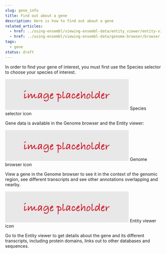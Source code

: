```yaml
---
slug: gene_info
title: Find out about a gene
description: Here is how to find out about a gene
related_articles:
  - href: ../using-ensembl/viewing-ensembl-data/entity_viewer/entity-viewer.md
  - href: ../using-ensembl/viewing-ensembl-data/genome-browser/browser.md
tags:
  - gene
status: draft
---
```


In order to find your gene of interest, you must first use the Species selector to choose your species of interest.

![](../../placeholder.jpg)
Species selector icon

Gene data is available in the Genome browser and the Entity viewer:

![](../../placeholder.jpg)
Genome browser icon

View a gene in the Genome browser to see it in the context of the genomic region, see different transcripts and see other annotations overlapping and nearby.

![](../../placeholder.jpg)
Entity viewer icon

Go to the Entity viewer to get details about the gene and its different transcripts, including protein domains, links out to other databases and sequences.
